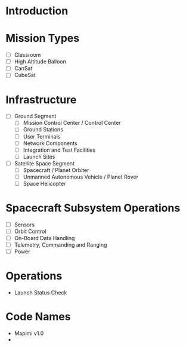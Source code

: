 Introduction
==

# Mission Types

- [ ] Classroom
- [ ] High Altitude Balloon
- [ ] CanSat
- [ ] CubeSat

# Infrastructure

- [ ] Ground Segment
  - [ ] Mission Control Center / Control Center
  - [ ] Ground Stations
  - [ ] User Terminals
  - [ ] Network Components
  - [ ] Integration and Test Facilities
  - [ ] Launch Sites
- [ ] Satellite Space Segment
  - [ ] Spacecraft / Planet Orbiter
  - [ ] Unmanned Autonomous Vehicle / Planet Rover
  - [ ] Space Helicopter

# Spacecraft Subsystem Operations

- [ ] Sensors
- [ ] Orbit Control
- [ ] On-Board Data Handling
- [ ] Telemetry, Commanding and Ranging
- [ ] Power

# Operations

- Launch Status Check

# Code Names

- Mapimi v1.0
- 
